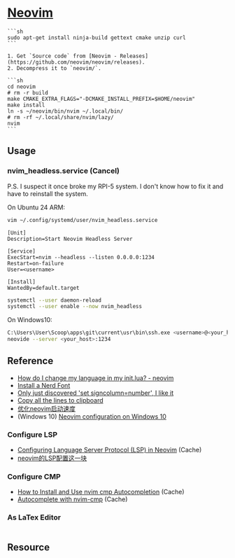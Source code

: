 # [Neovim](https://neovim.io/)

````{tab} Ubuntu 22 ARM [^1][^2][^3]
```sh
sudo apt-get install ninja-build gettext cmake unzip curl
```

1. Get `Source code` from [Neovim - Releases](https://github.com/neovim/neovim/releases).
2. Decompress it to `neovim/`.

```sh
cd neovim
# rm -r build
make CMAKE_EXTRA_FLAGS="-DCMAKE_INSTALL_PREFIX=$HOME/neovim"
make install
ln -s ~/neovim/bin/nvim ~/.local/bin/
# rm -rf ~/.local/share/nvim/lazy/
nvim
```
````

## Usage

### nvim_headless.service (Cancel)

P.S. I suspect it once broke my RPI-5 system. I don't know how to fix it and have to reinstall the system.

On Ubuntu 24 ARM:

```sh
vim ~/.config/systemd/user/nvim_headless.service
```

```
[Unit]
Description=Start Neovim Headless Server

[Service]
ExecStart=nvim --headless --listen 0.0.0.0:1234
Restart=on-failure
User=<username>

[Install]
WantedBy=default.target
```

```sh
systemctl --user daemon-reload
systemctl --user enable --now nvim_headless
```

On Windows10:

```sh
C:\Users\User\Scoop\apps\git\current\usr\bin\ssh.exe <username>@<your_host> -L 1234:0.0.0.0:1234 -- /home/<your_host>/.local/bin/nvim --headless --listen 0.0.0.0:1234
neovide --server <your_host>:1234
```

## Reference

- [How do I change my language in my init.lua? - neovim](https://vi.stackexchange.com/questions/36426/how-do-i-change-my-language-in-my-init-lua-neovim)
- [Install a Nerd Font](https://www.lunarvim.org/docs/installation/post-install#install-a-nerd-font)
- [Only just discovered 'set signcolumn=number', I like it](https://www.reddit.com/r/neovim/comments/neaeej/only_just_discovered_set_signcolumnnumber_i_like/)
- [Copy all the lines to clipboard](https://ctan.org/tex-archive/macros/latex/contrib/gitinfo2)
- [优化neovim启动速度](https://www.bilibili.com/video/BV1ohWqeSETr)
- (Windows 10) [Neovim configuration on Windows 10](https://jdhao.github.io/2018/11/15/neovim_configuration_windows/)

### Configure LSP

- [Configuring Language Server Protocol (LSP) in Neovim](https://linovox.com/configuring-language-server-protocol-lsp-in-neovim/) (Cache)
- [neovim的LSP配置这一块](https://www.bilibili.com/video/BV1iG7rzTEaz)

### Configure CMP

- [How to Install and Use nvim cmp Autocompletion](https://linovox.com/install-and-use-nvim-cmp/) (Cache)
- [Autocomplete with nvim-cmp](https://www.jonashietala.se/blog/2024/05/26/autocomplete_with_nvim-cmp/) (Cache)

### As LaTex Editor

```{include} neovim/latex.md
```

## Resource

```{include} neovide.md
```
```{include} neovim/lazy.nvim.md
```
```{include} neovim/packer.nvim.md
```
```{include} neovim/nvim-treesitter.md
```
```{include} neovim/mason.nvim.md
```
```{include} neovim/blink.cmp.md
```
```{include} neovim/cmp-lsp-rimels.md
```
```{include} neovim/telescope.nvim.md
```
```{include} neovim/nvim-dap.md
```
```{include} neovim/nvim-devdocs.md
```

[^1]: [PPA not working with lazy.nvim](https://www.reddit.com/r/neovim/comments/166fpfb/ppa_not_working_with_lazynvim/)
[^2]: [Neovim - Build prerequisites](https://github.com/neovim/neovim/blob/master/BUILD.md#build-prerequisites)
[^3]: [Install from source](https://github.com/neovim/neovim/blob/master/INSTALL.md#install-from-source)
